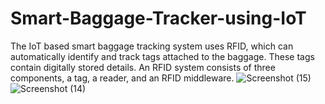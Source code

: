 # Smart-Baggage-Tracker-using-IoT
The IoT based smart baggage tracking system uses RFID, which can automatically identify and track tags attached to the baggage. These tags contain digitally stored details. An RFID system consists of three components, a tag, a reader, and an RFID middleware.
![Screenshot (15)](https://github.com/Lalitha455/Smart-Baggage-Tracker-using-IoT/assets/139378504/9bedab5b-860d-42b7-a3ef-403a63784d80)
![Screenshot (14)](https://github.com/Lalitha455/Smart-Baggage-Tracker-using-IoT/assets/139378504/696cf49d-528b-4f34-be61-9364d7378e11)
